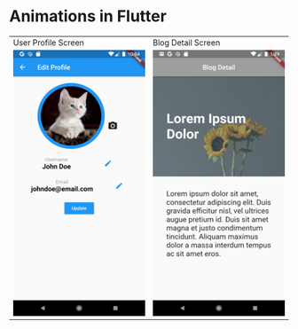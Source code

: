 # Animations in Flutter

<table>
  <tr>
    <td>User Profile Screen</td>
     <td>Blog Detail Screen</td>
  </tr>
  <tr>
    <td><img src="screenshots/Screenshot_1590659649.png" width=270 height=480></td>
    <td><img src="screenshots/Screenshot_1590928147.png" width=270 height=480></td>
  </tr>
 </table>




